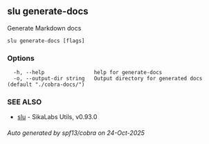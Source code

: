 ## slu generate-docs

Generate Markdown docs

```
slu generate-docs [flags]
```

### Options

```
  -h, --help                help for generate-docs
  -o, --output-dir string   Output directory for generated docs (default "./cobra-docs/")
```

### SEE ALSO

* [slu](slu.md)	 - SikaLabs Utils, v0.93.0

###### Auto generated by spf13/cobra on 24-Oct-2025
